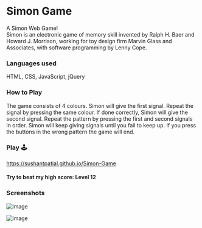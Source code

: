# Simon Game

A Simon Web Game!<br>
Simon is an electronic game of memory skill invented by Ralph H. Baer and Howard J. Morrison, working for toy design firm Marvin Glass and Associates, with software programming by Lenny Cope.

### Languages used
HTML, CSS, JavaScript, jQuery

### How to Play
The game consists of 4 colours. Simon will give the first signal. Repeat the signal by pressing the same colour. If done correctly, Simon will give the second signal. Repeat the pattern by pressing the first and second signals in order. Simon will keep giving signals until you fail to keep up. If you press the buttons in the wrong pattern the game will end.

### Play 🕹️
https://sushantpatial.github.io/Simon-Game

#### Try to beat my high score: Level 12

### Screenshots

![image](https://user-images.githubusercontent.com/84243683/131086232-1084c721-2214-4e59-9304-ef82a9ab4781.png)

![image](https://user-images.githubusercontent.com/84243683/131086292-4b9231a1-041d-4122-ae0c-c1ba5d03bd12.png)
